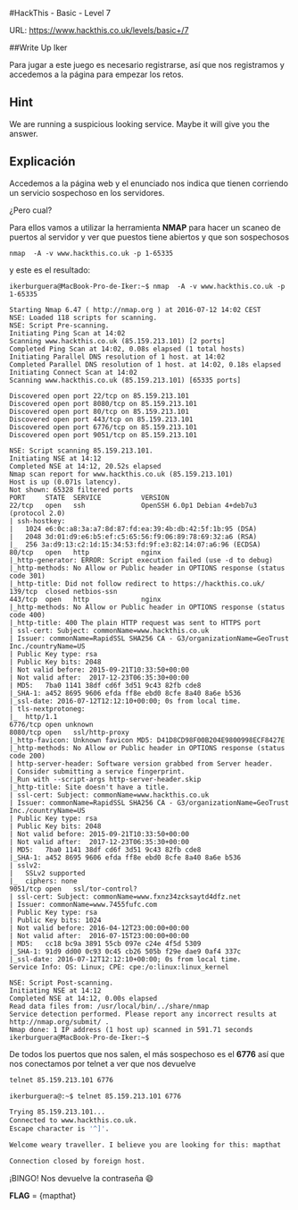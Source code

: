 #HackThis - Basic -  Level 7

URL:      https://www.hackthis.co.uk/levels/basic+/7

##Write Up Iker

Para jugar a este juego es necesario registrarse, así que nos registramos y accedemos a la página para empezar los retos.

## Hint
We are running a suspicious looking service. Maybe it will give you the answer.

## Explicación

Accedemos a la página web y el enunciado nos indica que tienen corriendo un servicio sospechoso en los servidores. 

¿Pero cual?

Para ellos vamos a utilizar la herramienta **NMAP** para hacer un scaneo de puertos al servidor y ver que puestos tiene abiertos y que son sospechosos

```nmap
nmap  -A -v www.hackthis.co.uk -p 1-65335
```

y este es el resultado:

```nmap
ikerburguera@MacBook-Pro-de-Iker:~$ nmap  -A -v www.hackthis.co.uk -p 1-65335

Starting Nmap 6.47 ( http://nmap.org ) at 2016-07-12 14:02 CEST
NSE: Loaded 118 scripts for scanning.
NSE: Script Pre-scanning.
Initiating Ping Scan at 14:02
Scanning www.hackthis.co.uk (85.159.213.101) [2 ports]
Completed Ping Scan at 14:02, 0.08s elapsed (1 total hosts)
Initiating Parallel DNS resolution of 1 host. at 14:02
Completed Parallel DNS resolution of 1 host. at 14:02, 0.18s elapsed
Initiating Connect Scan at 14:02
Scanning www.hackthis.co.uk (85.159.213.101) [65335 ports]

Discovered open port 22/tcp on 85.159.213.101
Discovered open port 8080/tcp on 85.159.213.101
Discovered open port 80/tcp on 85.159.213.101
Discovered open port 443/tcp on 85.159.213.101
Discovered open port 6776/tcp on 85.159.213.101
Discovered open port 9051/tcp on 85.159.213.101

NSE: Script scanning 85.159.213.101.
Initiating NSE at 14:12
Completed NSE at 14:12, 20.52s elapsed
Nmap scan report for www.hackthis.co.uk (85.159.213.101)
Host is up (0.071s latency).
Not shown: 65328 filtered ports
PORT     STATE  SERVICE          VERSION
22/tcp   open   ssh              OpenSSH 6.0p1 Debian 4+deb7u3 (protocol 2.0)
| ssh-hostkey: 
|   1024 e6:0c:a8:3a:a7:8d:87:fd:ea:39:4b:db:42:5f:1b:95 (DSA)
|   2048 3d:01:d9:e6:b5:ef:c5:65:56:f9:06:89:78:69:32:a6 (RSA)
|_  256 3a:d9:13:c2:1d:15:34:53:fd:9f:e3:82:14:07:a6:96 (ECDSA)
80/tcp   open   http             nginx
|_http-generator: ERROR: Script execution failed (use -d to debug)
|_http-methods: No Allow or Public header in OPTIONS response (status code 301)
|_http-title: Did not follow redirect to https://hackthis.co.uk/
139/tcp  closed netbios-ssn
443/tcp  open   http             nginx
|_http-methods: No Allow or Public header in OPTIONS response (status code 400)
|_http-title: 400 The plain HTTP request was sent to HTTPS port
| ssl-cert: Subject: commonName=www.hackthis.co.uk
| Issuer: commonName=RapidSSL SHA256 CA - G3/organizationName=GeoTrust Inc./countryName=US
| Public Key type: rsa
| Public Key bits: 2048
| Not valid before: 2015-09-21T10:33:50+00:00
| Not valid after:  2017-12-23T06:35:30+00:00
| MD5:   7ba0 1141 38df cd6f 3d51 9c43 82fb cde8
|_SHA-1: a452 8695 9606 efda ff8e ebd0 8cfe 8a40 8a6e b536
|_ssl-date: 2016-07-12T12:12:10+00:00; 0s from local time.
| tls-nextprotoneg: 
|_  http/1.1
6776/tcp open unknown
8080/tcp open   ssl/http-proxy
|_http-favicon: Unknown favicon MD5: D41D8CD98F00B204E9800998ECF8427E
|_http-methods: No Allow or Public header in OPTIONS response (status code 200)
| http-server-header: Software version grabbed from Server header.
| Consider submitting a service fingerprint.
|_Run with --script-args http-server-header.skip
|_http-title: Site doesn't have a title.
| ssl-cert: Subject: commonName=www.hackthis.co.uk
| Issuer: commonName=RapidSSL SHA256 CA - G3/organizationName=GeoTrust Inc./countryName=US
| Public Key type: rsa
| Public Key bits: 2048
| Not valid before: 2015-09-21T10:33:50+00:00
| Not valid after:  2017-12-23T06:35:30+00:00
| MD5:   7ba0 1141 38df cd6f 3d51 9c43 82fb cde8
|_SHA-1: a452 8695 9606 efda ff8e ebd0 8cfe 8a40 8a6e b536
| sslv2: 
|   SSLv2 supported
|_  ciphers: none
9051/tcp open   ssl/tor-control?
| ssl-cert: Subject: commonName=www.fxnz34zcksaytd4dfz.net
| Issuer: commonName=www.7455fufc.com
| Public Key type: rsa
| Public Key bits: 1024
| Not valid before: 2016-04-12T23:00:00+00:00
| Not valid after:  2016-07-15T23:00:00+00:00
| MD5:   cc18 bc9a 3891 55cb 097e c24e 4f5d 5309
|_SHA-1: 91d9 dd00 0c93 0c45 cb26 505b f29e dae9 0af4 337c
|_ssl-date: 2016-07-12T12:12:10+00:00; 0s from local time.
Service Info: OS: Linux; CPE: cpe:/o:linux:linux_kernel

NSE: Script Post-scanning.
Initiating NSE at 14:12
Completed NSE at 14:12, 0.00s elapsed
Read data files from: /usr/local/bin/../share/nmap
Service detection performed. Please report any incorrect results at http://nmap.org/submit/ .
Nmap done: 1 IP address (1 host up) scanned in 591.71 seconds
ikerburguera@MacBook-Pro-de-Iker:~$ 
```

De todos los puertos que nos salen, el más sospechoso es el **6776** así que nos conectamos por telnet a ver que nos devuelve 

```bash
telnet 85.159.213.101 6776
```

```bash
ikerburguera@:~$ telnet 85.159.213.101 6776

Trying 85.159.213.101...
Connected to www.hackthis.co.uk.
Escape character is '^]'.

Welcome weary traveller. I believe you are looking for this: mapthat

Connection closed by foreign host.
```

¡BINGO! Nos devuelve la contraseña :smile:

**FLAG** = {mapthat}



